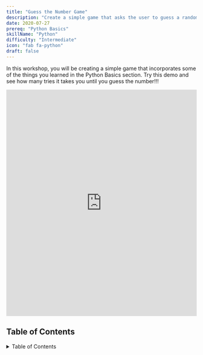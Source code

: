 ```yaml
---
title: "Guess the Number Game"
description: "Create a simple game that asks the user to guess a randomly generated number"
date: 2020-07-27
prereq: "Python Basics"
skillName: "Python"
difficulty: "Intermediate"
icon: "fab fa-python"
draft: false
---
```


In this workshop, you will be creating a simple game that incorporates some of the things you learned in the Python Basics section. Try this demo and see how many tries it takes you until you guess the number!!!

<iframe height="600px" width="100%" src="https://repl.it/@nuevofoundation/Python-guessnumber-demo?lite=true&outputonly=1" scrolling="no" frameborder="no" allowtransparency="true" allowfullscreen="true" sandbox="allow-forms allow-pointer-lock allow-popups allow-same-origin allow-scripts allow-modals"></iframe>

## Table of Contents

<details close>
<summary>Table of Contents</summary>
{{% children /%}}
</details>
